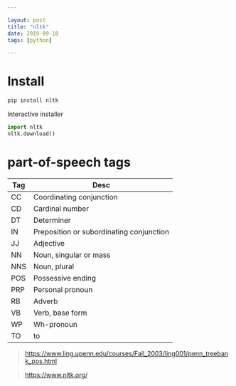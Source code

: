 ```yaml
---

layout: post
title: "nltk"
date: 2019-09-10
tags: [python]

---
```


# Install
```bash
pip install nltk
```
Interactive installer
```py
import nltk
nltk.download()
```

# part-of-speech tags

| Tag | Desc |
| --- | --- |
| CC | Coordinating conjunction |
| CD | Cardinal number |
| DT | Determiner |
| IN | Preposition or subordinating conjunction |
| JJ | Adjective |
| NN | Noun, singular or mass |
| NNS | Noun, plural |
| POS | Possessive ending |
| PRP | Personal pronoun |
| RB | Adverb |
| VB | Verb, base form |
| WP | Wh-pronoun |
| TO | to |

> <https://www.ling.upenn.edu/courses/Fall_2003/ling001/penn_treebank_pos.html>


> <https://www.nltk.org/>